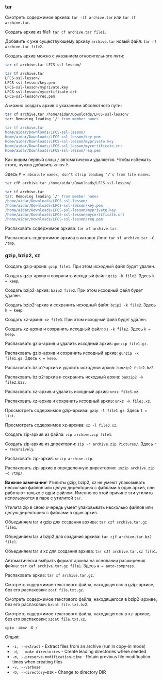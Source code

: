 ### tar

Смотреть содержимое архива: `tar -tf archive.tar` или `tar tf archive.tar`.

Создать архив из file1: `tar cf archive.tar file1`.

Добавить к уже существующему архиву `archive.tar` новый файл: `tar rf archive.tar file2`.

Создать архив можно с указанием относительного пути:

```bash
tar cf archive.tar LFCS-ssl-lesson/

tar tf archive.tar
LFCS-ssl-lesson/
LFCS-ssl-lesson/key.pem
LFCS-ssl-lesson/myprivate.key
LFCS-ssl-lesson/mycertificate.crt
LFCS-ssl-lesson/req.pem
```

А можно создать архив с указанием абсолютного пути:

```bash
tar cf archive.tar /home/aidar/Downloads/LFCS-ssl-lesson/
tar: Removing leading `/' from member names

tar tf archive.tar
home/aidar/Downloads/LFCS-ssl-lesson/
home/aidar/Downloads/LFCS-ssl-lesson/key.pem
home/aidar/Downloads/LFCS-ssl-lesson/myprivate.key
home/aidar/Downloads/LFCS-ssl-lesson/mycertificate.crt
home/aidar/Downloads/LFCS-ssl-lesson/req.pem
```

Как видим первый слэш `/` автоматически удаляется. Чтобы избежать этого, нужно добавить ключ `P`.

Здесь `P = absolute names, don't strip leading '/'s from file names`.

```bash
tar cfP archive.tar /home/aidar/Downloads/LFCS-ssl-lesson/

tar tf archive.tar
tar: Removing leading `/' from member names
/home/aidar/Downloads/LFCS-ssl-lesson/
/home/aidar/Downloads/LFCS-ssl-lesson/key.pem
/home/aidar/Downloads/LFCS-ssl-lesson/myprivate.key
/home/aidar/Downloads/LFCS-ssl-lesson/mycertificate.crt
/home/aidar/Downloads/LFCS-ssl-lesson/req.pem
```

Распаковать содержимое архива: `tar xf archive.tar`.

Распаковать содержимое архива в каталог /tmp: `tar xf archive.tar -C /tmp`.

### gzip, bzip2, xz

Создать gzip-архив: `gzip file1`. При этом исходный файл будет удален.

Создать gzip-архив и сохранить исходный файл: `gzip -k file2`. Здесь `k = keep`.

Создать bzip2-архив: `bzip2 file2`. При этом исходный файл будет удален.

Создать bzip2-архив и сохранить исходный файл: `bzip2 -k file2`. Здесь `k = keep`.

Создать xz-архив: `xz file3`. При этом исходный файл будет удален.

Создать xz-архив и сохранить исходный файл: `xz -k file2`. Здесь `k = keep`.

Распаковать gzip-архив и удалить исходный архив: `gunzip file1.gz`.

Распаковать gzip-архив и сохранить исходный архив: `gunzip -k file1.gz`. Здесь `k = keep`.

Распаковать bzip2-архив и удалить исходный архив: `bunzip2 file2.bz2`.

Распаковать bzip2-архив и сохранить исходный архив: `bunzip2 -k file2.bz2`.

Распаковать xz-архив и удалить исходный архив: `unxz file3.xz`.

Распаковать xz-архив и сохранить исходный архив: `unxz -k file3.xz`.

Просмотреть содержимое gzip-архива: `gzip -l file1.gz`. Здесь `l = list`.

Просмотреть содержимое xz-архива: `xz -l file3.xz`.

Создать zip-архив из файла: `zip archive.zip file1`.

Создать zip-архив из директории: `zip -r archive.zip Pictures/`. Здесь `r = recursively`.

Распаковать zip-архив: `unzip archive.zip`.

Распаковать zip-архив в определенную директорию: `unzip archive.zip -d /tmp/`.

**Важное замечание**! Утилиты gzip, bzip2, xz не умеют упаковывать несколько файлов или целую директорию с файлами в один архив, они работают только с одни файлом. Именно по этой причине эти утилиты используются в паре с утилитой `tar`.

Утилита zip в свою очередь умеет упаковывать  несколько файлов или целую директорию с файлами в один архив.

Объединяем tar и gzip для создания архива: `tar czf archive.tar.gz file1`.

Объединяем tar и bzip2 для создания архива: `tar cjf archive.tar.bz2 file1`.

Объединяем tar и xz для создания архива: `tar cJf archive.tar.xz file1`.

Автоматически выбрать формат архива на основании расширения файла: `tar caf archive.tar.gz file1`. Здесь `a = auto-compress`.

Распаковать архив: `tar xf archive.tar.gz`.


Смотреть содержимое текстового файла, находящегося в gzip-архиве, без его распаковки: `zcat file.txt.gz`.

Смотреть содержимое текстового файла, находящегося в bzip2-архиве, без его распаковки: `bzcat file.txt.bz2`.

Смотреть содержимое текстового файла, находящегося в xz-архиве, без его распаковки: `xzcat file.txt.xz`.

`cpio -idmv -D /`

Опции:
- `-i, --extract` - Extract files from an archive (run in copy-in mode)
- `-d, --make-directories` - Create leading directories where needed
- `-m, --preserve-modification-time` - Retain previous file modification times when creating files
- `-v, --verbose`
- `-D, --directory=DIR` - Change to directory DIR
